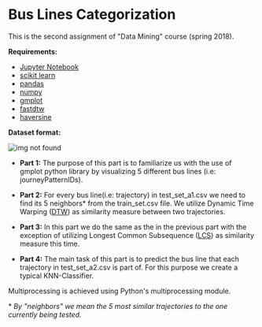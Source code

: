 # Bus Lines Categorization

This is the second assignment of "Data Mining" course (spring 2018).

**Requirements:**
  * [Jupyter Notebook](http://jupyter.org/install)
  * [scikit learn](http://scikit-learn.org/stable/install.html)
  * [pandas](https://pandas.pydata.org/pandas-docs/stable/install.html)
  * [numpy](https://docs.scipy.org/doc/numpy/user/install.html)
  * [gmplot](https://pypi.org/project/gmplot/)
  * [fastdtw](https://pypi.org/project/fastdtw/)
  * [haversine](https://pypi.org/project/haversine/)
  
**Dataset format:**

![img not found](https://github.com/giorgospan/BusLinesCategorization/blob/master/figure.png "Dataset Format")

  * **Part 1:** The purpose of this part is to familiarize us with the use of gmplot python library by visualizing 5 different bus lines (i.e: journeyPatternIDs). 
  
  * **Part 2:** For every bus line(i.e: trajectory) in test_set_a1.csv we need to find its 5 neighbors* from the train_set.csv file. We utilize Dynamic Time Warping ([DTW](https://en.wikipedia.org/wiki/Dynamic_time_warping)) as similarity measure between two trajectories.
  
  * **Part 3:** In this part we do the same as the in the previous part with the exception of utilizing Longest Common Subsequence ([LCS](https://en.wikipedia.org/wiki/Longest_common_subsequence_problem)) as similarity measure this time.
  
  * **Part 4:** The main task of this part is to predict the bus line that each trajectory in test_set_a2.csv is part of. For this purpose we create a typical KNN-Classifier. 
  
Multiprocessing is achieved using Python's multiprocessing module.  



\* *By "neighbors" we mean the 5 most similar trajectories to the one currently being tested.*
